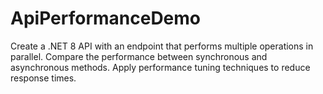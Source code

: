 # ApiPerformanceDemo
Create a .NET 8 API with an endpoint that performs multiple operations in parallel.
Compare the performance between synchronous and asynchronous methods.
Apply performance tuning techniques to reduce response times.
